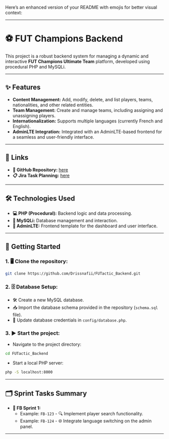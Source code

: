 Here’s an enhanced version of your README with emojis for better visual context:

---

# ⚽ FUT Champions Backend  

This project is a robust backend system for managing a dynamic and interactive **FUT Champions Ultimate Team** platform, developed using procedural PHP and MySQLi.

---

## ✨ Features  

- **Content Management:** Add, modify, delete, and list players, teams, nationalities, and other related entities.  
- **Team Management:** Create and manage teams, including assigning and unassigning players.  
- **Internationalization:** Supports multiple languages (currently French and English).  
- **AdminLTE Integration:** Integrated with an AdminLTE-based frontend for a seamless and user-friendly interface.  

---

## 🔗 Links  

- **📁 GitHub Repository:** [here](https://github.com/Drissnafii/FUTactic_Backend.git)  
- **📋 Jira Task Planning:** [here](https://drissnafi3.atlassian.net/jira/software/projects/FB/boards/5?sprintStarted=true&atlOrigin=eyJpIjoiNGVhNmE1NTgxZDI0NDg5NDgyNzRiNmQ0Y2VjYTcyMDgiLCJwIjoiaiJ9)  

---

## 🛠️ Technologies Used  

- **💻 PHP (Procedural):** Backend logic and data processing.  
- **📂 MySQLi:** Database management and interaction.  
- **🎨 AdminLTE:** Frontend template for the dashboard and user interface.  

---

## 🚀 Getting Started  

### 1. 🖥️ Clone the repository:  
```bash
git clone https://github.com/Drissnafii/FUTactic_Backend.git
```

### 2. 🗄️ Database Setup:  
- 🛠️ Create a new MySQL database.  
- 📥 Import the database schema provided in the repository (`schema.sql` file).  
- 📝 Update database credentials in `config/database.php`.  

### 3. ▶️ Start the project:  
- Navigate to the project directory:  
```bash
cd FUTactic_Backend
```  
- Start a local PHP server:  
```bash
php -S localhost:8000
```  

---

## 🗂️ Sprint Tasks Summary  

- **📝 FB Sprint 1:**  
    - Example: `FB-123` - 🔍 Implement player search functionality.  
    - Example: `FB-124` - 🌐 Integrate language switching on the admin panel.  

---
